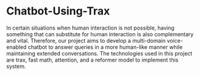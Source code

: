 # Chatbot-Using-Trax
In certain situations when human interaction is not possible, having something that can substitute for human interaction is also complementary and vital. Therefore, our project aims to develop a multi-domain voice-enabled chatbot to answer queries in a more human-like manner while maintaining extended conversations. The technologies used in this project are trax, fast math, attention, and a reformer model to implement this system.
